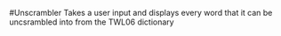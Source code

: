 #Unscrambler
Takes a user input and displays every word that it can be uncsrambled into from the TWL06 dictionary